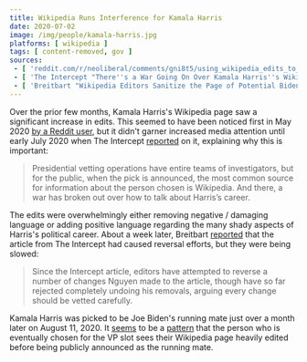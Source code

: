 ```yaml
---
title: Wikipedia Runs Interference for Kamala Harris
date: 2020-07-02
image: /img/people/kamala-harris.jpg
platforms: [ wikipedia ]
tags: [ content-removed, gov ]
sources:
 - [ 'reddit.com/r/neoliberal/comments/gni8t5/using_wikipedia_edits_to_predict_the_vp_pick/', 'http://archive.is/2QVD3' ]
 - [ 'The Intercept "There''s a War Going On Over Kamala Harris''s Wikipedia Page, with Unflattering Elements Vanishing" by Aída Chávez (2 Jul 2020)', 'http://archive.is/NBVwQ' ]
 - [ 'Breitbart "Wikipedia Editors Sanitize the Page of Potential Biden VP Kamala Harris" by T.D. Adler (7 Jul 2020)', 'http://archive.is/2N20R' ]
---
```


Over the prior few months, Kamala Harris's Wikipedia page saw a significant
increase in edits. This seemed to have been noticed first in May 2020 [by a
Reddit user](http://archive.is/2QVD3), but it didn't garner increased media
attention until early July 2020 when The Intercept
[reported](http://archive.is/NBVwQ#selection-595.0-595.265) on it, explaining
why this is important:
> Presidential vetting operations have entire teams of investigators, but for
> the public, when the pick is announced, the most common source for
> information about the person chosen is Wikipedia. And there, a war has broken
> out over how to talk about Harris’s career.

The edits were overwhelmingly either removing negative / damaging language or
adding positive language regarding the many shady aspects of Harris's political
career. About a week later, Breitbart
[reported](http://archive.is/2N20R#selection-669.0-677.82) that the article
from The Intercept had caused reversal efforts, but they were being slowed:
> Since the Intercept article, editors have attempted to reverse a number of
> changes Nguyen made to the article, though have so far rejected completely
> undoing his removals, arguing every change should be vetted carefully.

Kamala Harris was picked to be Joe Biden's running mate just over a month later
on August 11, 2020. It [seems](https://archive.is/XEIzV) to be a
[pattern](https://archive.is/9mSPx) that the person who is eventually chosen
for the VP slot sees their Wikipedia page heavily edited before being publicly
announced as the running mate.
